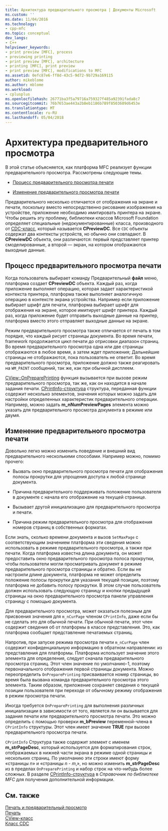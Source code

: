 ```yaml
---
title: Архитектура предварительного просмотра | Документы Microsoft
ms.custom: ''
ms.date: 11/04/2016
ms.technology:
- cpp-mfc
ms.topic: conceptual
dev_langs:
- C++
helpviewer_keywords:
- print preview [MFC], process
- previewing printing
- print preview [MFC], architecture
- printing [MFC], print preview
- print preview [MFC], modifications to MFC
ms.assetid: 0efc87e6-ff8d-43c5-9d72-9b729a169115
author: mikeblome
ms.author: mblome
ms.workload:
- cplusplus
ms.openlocfilehash: 26771ba3f5a79716a759327f485a92391fada8c7
ms.sourcegitcommit: 76b7653ae443a2b8eb1186b789f8503609d6453e
ms.translationtype: MT
ms.contentlocale: ru-RU
ms.lasthandoff: 05/04/2018
---
```

# <a name="print-preview-architecture"></a>Архитектура предварительного просмотра
В этой статье объясняется, как платформа MFC реализует функции предварительного просмотра. Рассмотрены следующие темы.  
  
-   [Процесс предварительного просмотра печати](#_core_the_print_preview_process)  
  
-   [Изменение предварительного просмотра печати](#_core_modifying_print_preview)  
  
 Предварительного несколько отличается от отображения на экране и печати, поскольку вместо непосредственно рисование изображения на устройстве, приложение необходимо имитировать принтера на экране. Чтобы решить эту проблему, библиотеки классов Microsoft Foundation определяет специальные (недокументированные) класса, производного от [CDC-класс](../mfc/reference/cdc-class.md), который называется **CPreviewDC**. Все `CDC` объекты содержат два контексты устройств, но обычно они совпадают. В **CPreviewDC** объекта, они различаются: первый представляет принтер смоделированные, а второй — экран, на котором отображаются выходные данные.  
  
##  <a name="_core_the_print_preview_process"></a> Процесс предварительного просмотра печати  
 Когда пользователь выбирает команду Предварительный **файл** меню, платформа создает **CPreviewDC** объекта. Каждый раз, когда приложение выполняет операцию, которая задает характеристикой контекста принтера, платформа также выполняет аналогичную операцию в контексте экрана устройства. Например если приложение выбирает шрифт для печати, платформа выбирает шрифт для отображения на экране, которое имитирует шрифт принтера. Каждый раз, когда приложение будет отправить выходные данные на принтер, платформа вместо этого отправляет выходные данные на экране.  
  
 Режим предварительного просмотра также отличается от печать в том порядке, что каждый рисует страницы документа. Во время печати, framework продолжается цикл печати до отрисовки диапазон страниц. Во время предварительного просмотра одна или две страницы отображаются в любое время, а затем ждет приложения; Дальнейшие страницы не отображаются, пока пользователь не ответит. Во время предварительного просмотра, приложение должно также реагировать на `WM_PAINT` сообщений, так же, как при обычной дисплеем.  
  
 [CView::OnPreparePrinting](../mfc/reference/cview-class.md#onprepareprinting) функция вызывается при вызове режим предварительного просмотра, так же, как он находится в начале задания печати. [CPrintInfo-структура](../mfc/reference/cprintinfo-structure.md) структура, переданная функции содержит несколько элементов, значения которых можно задать для настройки определенных характеристик предварительного операции. Например, можно задать **m_nNumPreviewPages** элемента можно указать для предварительного просмотра документа в режиме или двумя.  
  
##  <a name="_core_modifying_print_preview"></a> Изменение предварительного просмотра печати  
 Довольно легко можно изменить поведение и внешний вид предварительного несколькими способами. Например можно, помимо прочего:  
  
-   Вызвать окно предварительного просмотра печати для отображения полосы прокрутки для упрощения доступа к любой странице документа.  
  
-   Причина предварительного поддерживать положение пользователя в документе с начала его отображение на текущей странице.  
  
-   Вызывает другой инициализацию для предварительного просмотра и печати.  
  
-   Причина режим предварительного просмотра для отображения номеров страниц в собственных форматах.  
  
 Если знать, сколько времени документа и вызов `SetMaxPage` с соответствующим значением платформа эти сведения можно использовать в режиме предварительного просмотра, а также при печати. Когда платформа известна длина документа, он может предоставить окно предварительного просмотра полоса прокрутки, чтобы пользователи могли просматривать документ в режиме предварительного просмотра страницы и обратно. Если вы не настроили длине документа, платформа не может определить положение полосы прокрутки для указания текущей позиции, поэтому платформа не добавить полосу прокрутки. В этом случае пользователь должен использовать следующую страницу и кнопки предыдущей страницы на окно предварительного просмотра панели управления страницу с помощью документа.  
  
 Для предварительного просмотра, может оказаться полезным для присвоения значения для `m_nCurPage` членом `CPrintInfo`, даже если бы не сделать это для обычной печати. При обычной печати, этот член содержит сведения об от платформы в классе представления. Это, как платформа сообщает представление печатаемых страниц.  
  
 Напротив, при запуске режима просмотра печати `m_nCurPage` член содержит конфиденциальную информацию в обратном направлении: из представления для платформы. Платформа использует значение этого элемента для определения, следует сначала предварительного просмотра страниц. Этот член значение по умолчанию-1, поэтому первоначального отображения первой страницы документа. Можно переопределить `OnPreparePrinting` присваивается номер страницы, во время была вызвана команда предварительного просмотра этого элемента. Таким образом, приложение сохраняет сведения о текущей позиции пользователя при переходе от обычному режиму отображения в режим просмотра печати.  
  
 Иногда требуется `OnPreparePrinting` для выполнения различных инициализации в зависимости от того, является ли он вызывается для задания печати или предварительного просмотра печати. Это можно определить с помощью проверки **m_bPreview** переменной-члена в `CPrintInfo` структуры. Этот член имеет значение **TRUE** при вызове предварительного просмотра печати.  
  
 `CPrintInfo` Структура также содержит элемент с именем **m_strPageDesc**, который используется для форматирования строк, отображаемых в нижней части экрана в режиме одной страницы и нескольких страниц. По умолчанию эти строки имеют форму «страницы *n*» и «страницы *n* - *m*,», но можно изменить **m_strPageDesc** из в пределах `OnPreparePrinting` и набор строк на что-нибудь более сложных. В разделе [CPrintInfo-структура](../mfc/reference/cprintinfo-structure.md) в *Справочник по библиотеке MFC* для получения дополнительной информации.  
  
## <a name="see-also"></a>См. также  
 [Печать и предварительный просмотр](../mfc/printing-and-print-preview.md)   
 [Печать](../mfc/printing.md)   
 [CView-класс](../mfc/reference/cview-class.md)   
 [Класс CDC](../mfc/reference/cdc-class.md)
